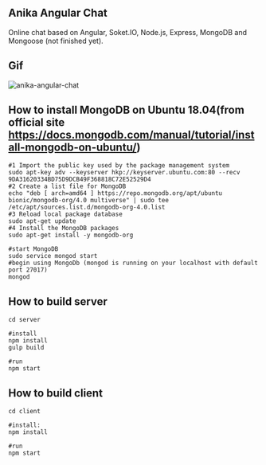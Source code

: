 ## Anika Angular Chat
Online chat based on Angular, Soket.IO, Node.js, Express, MongoDB and Mongoose (not finished yet).

## Gif
![anika-angular-chat](https://user-images.githubusercontent.com/33197158/52271843-88737780-294d-11e9-9eea-3c8e72902f55.gif)

## How to install MongoDB on Ubuntu 18.04(from official site https://docs.mongodb.com/manual/tutorial/install-mongodb-on-ubuntu/)

```
#1 Import the public key used by the package management system
sudo apt-key adv --keyserver hkp://keyserver.ubuntu.com:80 --recv 9DA31620334BD75D9DCB49F368818C72E52529D4
#2 Create a list file for MongoDB
echo "deb [ arch=amd64 ] https://repo.mongodb.org/apt/ubuntu bionic/mongodb-org/4.0 multiverse" | sudo tee /etc/apt/sources.list.d/mongodb-org-4.0.list
#3 Reload local package database
sudo apt-get update
#4 Install the MongoDB packages
sudo apt-get install -y mongodb-org

#start MongoDB
sudo service mongod start
#begin using MongoDb (mongod is running on your localhost with default port 27017)
mongod
```

## How to build server

```
cd server

#install
npm install
gulp build
 
#run
npm start
```

## How to build client

```
cd client

#install:
npm install
 
#run
npm start
```
